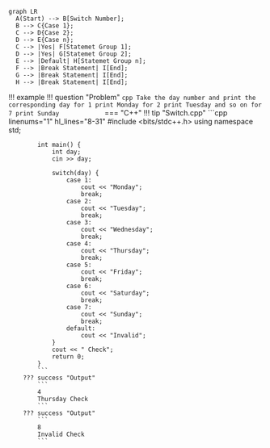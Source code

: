 ``` mermaid
graph LR
  A(Start) --> B[Switch Number];
  B --> C{Case 1};
  C --> D{Case 2};
  D --> E{Case n};
  C --> |Yes| F[Statemet Group 1];
  D --> |Yes| G[Statemet Group 2];
  E --> |Default| H[Statemet Group n];
  F --> |Break Statement| I[End];
  G --> |Break Statement| I[End];
  H --> |Break Statement| I[End];
```


!!! example
    !!! question "Problem"
        ```cpp
        Take the day number and print the corresponding day
        for 1 print Monday
        for 2 print Tuesday and so on for 7 print Sunday           
        ```
    === "C++"
        !!! tip "Switch.cpp"
            ```cpp linenums="1" hl_lines="8-31"
            #include <bits/stdc++.h>
            using namespace std;

            int main() {
                int day;
                cin >> day;

                switch(day) {
                    case 1:
                        cout << "Monday";
                        break;
                    case 2:
                        cout << "Tuesday";
                        break;
                    case 3:
                        cout << "Wednesday";
                        break;
                    case 4:
                        cout << "Thursday";
                        break;
                    case 5:
                        cout << "Friday";
                        break;
                    case 6:
                        cout << "Saturday";
                        break;
                    case 7:
                        cout << "Sunday";
                        break;
                    default:
                        cout << "Invalid";
                }
                cout << " Check";
                return 0;
            }
            ```
        ??? success "Output"
            ```
            4
            Thursday Check
            ```
        ??? success "Output"
            ```
            8
            Invalid Check
            ```